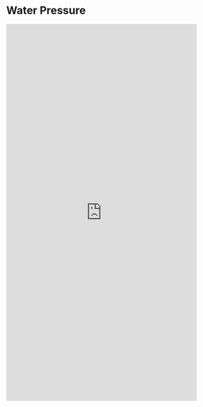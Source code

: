 # Water Pressure
<iframe src="http://localhost:8050/apps/pressure" width="100%" height="1000" style="border:0"></iframe>
